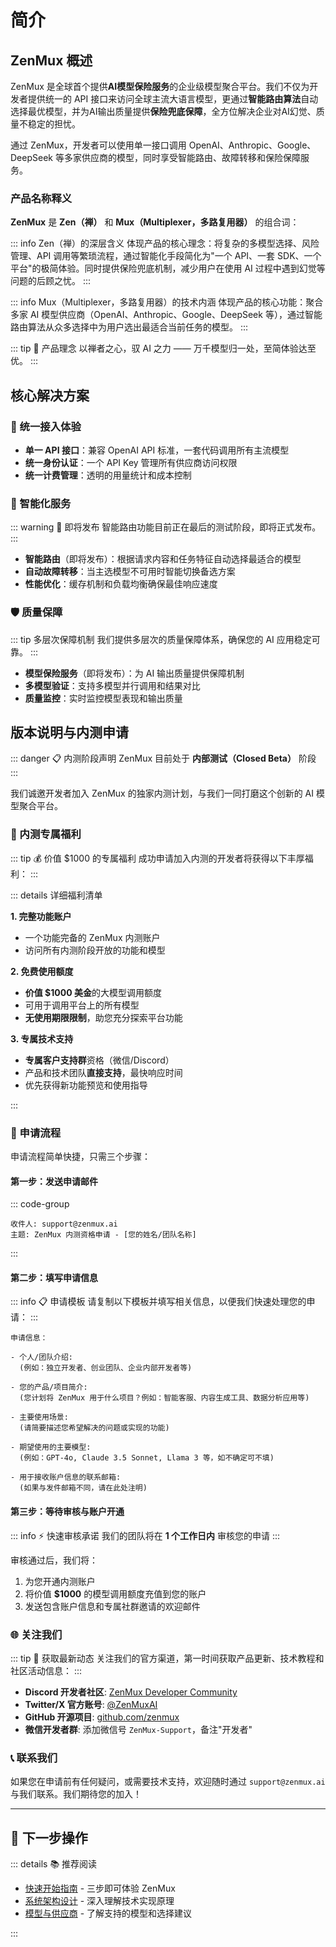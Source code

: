 # 简介

## ZenMux 概述

ZenMux 是全球首个提供**AI模型保险服务**的企业级模型聚合平台。我们不仅为开发者提供统一的 API 接口来访问全球主流大语言模型，更通过**智能路由算法**自动选择最优模型，并为AI输出质量提供**保险兜底保障**，全方位解决企业对AI幻觉、质量不稳定的担忧。

通过 ZenMux，开发者可以使用单一接口调用 OpenAI、Anthropic、Google、DeepSeek 等多家供应商的模型，同时享受智能路由、故障转移和保险保障服务。

### 产品名称释义

**ZenMux** 是 **Zen（禅）** 和 **Mux（Multiplexer，多路复用器）** 的组合词：

::: info Zen（禅）的深层含义
体现产品的核心理念：将复杂的多模型选择、风险管理、API 调用等繁琐流程，通过智能化手段简化为"一个 API、一套 SDK、一个平台"的极简体验。同时提供保险兜底机制，减少用户在使用 AI 过程中遇到幻觉等问题的后顾之忧。
:::

::: info Mux（Multiplexer，多路复用器）的技术内涵
体现产品的核心功能：聚合多家 AI 模型供应商（OpenAI、Anthropic、Google、DeepSeek 等），通过智能路由算法从众多选择中为用户选出最适合当前任务的模型。
:::

::: tip 🧘 产品理念
以禅者之心，驭 AI 之力 —— 万千模型归一处，至简体验达至优。
:::

## 核心解决方案

### 🔗 统一接入体验

- **单一 API 接口**：兼容 OpenAI API 标准，一套代码调用所有主流模型
- **统一身份认证**：一个 API Key 管理所有供应商访问权限
- **统一计费管理**：透明的用量统计和成本控制

### 🧠 智能化服务

::: warning 🚀 即将发布
智能路由功能目前正在最后的测试阶段，即将正式发布。
:::

- **智能路由**（即将发布）：根据请求内容和任务特征自动选择最适合的模型
- **自动故障转移**：当主选模型不可用时智能切换备选方案
- **性能优化**：缓存机制和负载均衡确保最佳响应速度

### 🛡️ 质量保障

::: tip 多层次保障机制
我们提供多层次的质量保障体系，确保您的 AI 应用稳定可靠。
:::

- **模型保险服务**（即将发布）：为 AI 输出质量提供保障机制
- **多模型验证**：支持多模型并行调用和结果对比
- **质量监控**：实时监控模型表现和输出质量

## 版本说明与内测申请

::: danger 📋 内测阶段声明
ZenMux 目前处于 **内部测试（Closed Beta）** 阶段
:::

我们诚邀开发者加入 ZenMux 的独家内测计划，与我们一同打磨这个创新的 AI 模型聚合平台。

### 🎁 内测专属福利

::: tip 💰 价值 $1000 的专属福利
成功申请加入内测的开发者将获得以下丰厚福利：
:::

::: details 详细福利清单

**1. 完整功能账户**
- 一个功能完备的 ZenMux 内测账户
- 访问所有内测阶段开放的功能和模型

**2. 免费使用额度**
- **价值 $1000 美金**的大模型调用额度
- 可用于调用平台上的所有模型
- **无使用期限限制**，助您充分探索平台功能

**3. 专属技术支持**
- **专属客户支持群**资格（微信/Discord）
- 产品和技术团队**直接支持**，最快响应时间
- 优先获得新功能预览和使用指导

:::

### 📝 申请流程

申请流程简单快捷，只需三个步骤：

#### 第一步：发送申请邮件

::: code-group

```text [邮件基本信息]
收件人: support@zenmux.ai
主题: ZenMux 内测资格申请 - [您的姓名/团队名称]
```

:::

#### 第二步：填写申请信息

::: info 📋 申请模板
请复制以下模板并填写相关信息，以便我们快速处理您的申请：
:::

```text
申请信息：

- 个人/团队介绍: 
  (例如：独立开发者、创业团队、企业内部开发者等)

- 您的产品/项目简介: 
  (您计划将 ZenMux 用于什么项目？例如：智能客服、内容生成工具、数据分析应用等)

- 主要使用场景: 
  (请简要描述您希望解决的问题或实现的功能)

- 期望使用的主要模型: 
  (例如：GPT-4o, Claude 3.5 Sonnet, Llama 3 等，如不确定可不填)

- 用于接收账户信息的联系邮箱: 
  (如果与发件邮箱不同，请在此处注明)
```

#### 第三步：等待审核与账户开通

::: info ⚡ 快速审核承诺
我们的团队将在 **1 个工作日内** 审核您的申请
:::

审核通过后，我们将：

1. 为您开通内测账户
2. 将价值 **$1000** 的模型调用额度充值到您的账户
3. 发送包含账户信息和专属社群邀请的欢迎邮件

### 🌐 关注我们

::: tip 📢 获取最新动态
关注我们的官方渠道，第一时间获取产品更新、技术教程和社区活动信息：
:::

- **Discord 开发者社区**: [ZenMux Developer Community](https://discord.gg/zenmux)
- **Twitter/X 官方账号**: [@ZenMuxAI](https://twitter.com/ZenMuxAI)
- **GitHub 开源项目**: [github.com/zenmux](https://github.com/zenmux)
- **微信开发者群**: 添加微信号 `ZenMux-Support`，备注"开发者"

### 📞 联系我们

如果您在申请前有任何疑问，或需要技术支持，欢迎随时通过 `support@zenmux.ai` 与我们联系。我们期待您的加入！

---

## 🚀 下一步操作

::: details 📚 推荐阅读

- [快速开始指南](https://docs.zenmux.ai/zh/guide/quickstart.html) - 三步即可体验 ZenMux 
- [系统架构设计](https://docs.zenmux.ai/zh/guide/architecture.html) - 深入理解技术实现原理  
- [模型与供应商](https://docs.zenmux.ai/zh/guide/models-providers.html) - 了解支持的模型和选择建议

:::